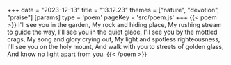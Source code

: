 +++
date = "2023-12-13"
title = "13.12.23"
themes = ["nature", "devotion", "praise"]
[params]
  type = 'poem'
  pageKey = 'src/poem.js'
+++
{{< poem >}}
I'll see you in the garden,
My rock and hiding place,
My rushing stream to guide the way,
I'll see you in the quiet glade,
I'll see you by the mottled crags,
My song and glory crying out,
My light and spotless righteousness,
I'll see you on the holy mount,
And walk with you to streets of golden glass,
And know no light apart from you.
{{< /poem >}}
